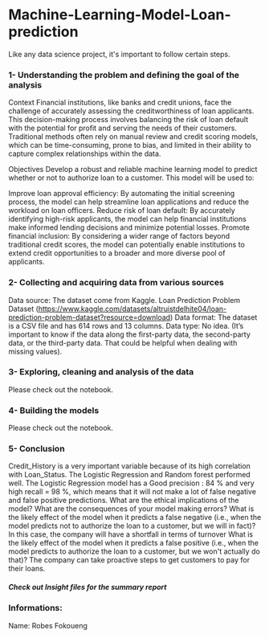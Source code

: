 # Machine-Learning-Model-Loan-prediction
Like any data science project, it's important to follow certain steps.

### 1- Understanding the problem and defining the goal of the analysis
Context
Financial institutions, like banks and credit unions, face the challenge of accurately assessing the creditworthiness of loan applicants. This decision-making process involves balancing the risk of loan default with the potential for profit and serving the needs of their customers. Traditional methods often rely on manual review and credit scoring models, which can be time-consuming, prone to bias, and limited in their ability to capture complex relationships within the data.

Objectives
Develop a robust and reliable machine learning model to predict whether or not to authorize loan to a customer. This model will be used to:

Improve loan approval efficiency: By automating the initial screening process, the model can help streamline loan applications and reduce the workload on loan officers.
Reduce risk of loan default: By accurately identifying high-risk applicants, the model can help financial institutions make informed lending decisions and minimize potential losses.
Promote financial inclusion: By considering a wider range of factors beyond traditional credit scores, the model can potentially enable institutions to extend credit opportunities to a broader and more diverse pool of applicants.

### 2- Collecting and acquiring data from various sources
Data source: The dataset come from Kaggle. Loan Prediction Problem Dataset (https://www.kaggle.com/datasets/altruistdelhite04/loan-prediction-problem-dataset?resource=download)
Data format: The dataset is a CSV file and has 614 rows and 13 columns.
Data type: No idea. (It’s important to know if the data along the first-party data, the second-party data, or the third-party data. That could be helpful when dealing with missing values).

### 3- Exploring, cleaning and analysis of the data
Please check out the notebook.

### 4- Building the models

Please check out the notebook.

### 5- Conclusion
Credit_History is a very important variable because of its high correlation with Loan_Status.
The Logistic Regression and Random forest performed well.
The Logistic Regression model has a Good precision : 84 % and very high recall = 98 %, which means that it will not make a lot of false negative and false positive predictions.
What are the ethical implications of the model? What are the consequences of your model making errors? What is the likely effect of the model when it predicts a false negative (i.e., when the model predicts not to authorize the loan to a customer, but we will in fact)? In this case, the company will have a shortfall in terms of turnover
What is the likely effect of the model when it predicts a false positive (i.e., when the model predicts to authorize the loan to a customer, but we won't actually do that)? The company can take proactive steps to get customers to pay for their loans.
##### Check out Insight files for the summary report

### Informations:
Name: Robes Fokoueng
